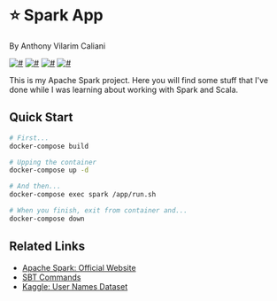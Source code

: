 # ⭐️ Spark App
By Anthony Vilarim Caliani

[![#](https://img.shields.io/badge/licence-MIT-blue.svg)](#) [![#](https://img.shields.io/badge/open--jdk-1.8.x-red.svg)](#) [![#](https://img.shields.io/badge/scala-2.11.x-mediumvioletred.svg)](#) [![#](https://img.shields.io/badge/apache--spark-2.4.5-darkorange.svg)](#)

This is my Apache Spark project. Here you will find some stuff that I've done while I was learning about working with Spark and Scala.

## Quick Start

```sh
# First...
docker-compose build

# Upping the container
docker-compose up -d

# And then...
docker-compose exec spark /app/run.sh

# When you finish, exit from container and...
docker-compose down
```

## Related Links
- [Apache Spark: Official Website](https://spark.apache.org)
- [SBT Commands](https://alvinalexander.com/scala/sbt-how-to-compile-run-package-scala-project)
- [Kaggle: User Names Dataset](https://www.kaggle.com/datagov/usa-names)
